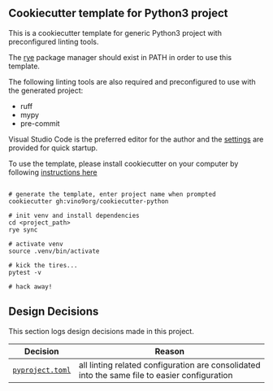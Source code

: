 ## Cookiecutter template for Python3 project

This is a cookiecutter template for generic Python3 project with preconfigured linting tools.

The [rye](https://rye.astral.sh/) package manager should exist in PATH in order to use this template.

The following linting tools are also required and preconfigured to use with the generated project:
* ruff
* mypy
* pre-commit


Visual Studio Code is the preferred editor for the author and the [settings]({{cookiecutter.pkg_name}}/.vscode/settings.json) are provided for quick startup.

To use the template, please install cookiecutter on your computer by following [instructions here](https://cookiecutter.readthedocs.io/en/latest/installation.html)

```

# generate the template, enter project name when prompted
cookiecutter gh:vino9org/cookiecutter-python

# init venv and install dependencies
cd <project_path>
rye sync

# activate venv
source .venv/bin/activate

# kick the tires...
pytest -v

# hack away!

```

## Design Decisions
This section logs design decisions made in this project.

| Decision                               | Reason                                                                                        |
| -------------------------------------- | --------------------------------------------------------------------------------------------- |
| [```pyproject.toml```](pyproject.toml) | all linting related configuration are consolidated into the same file to easier configuration |
